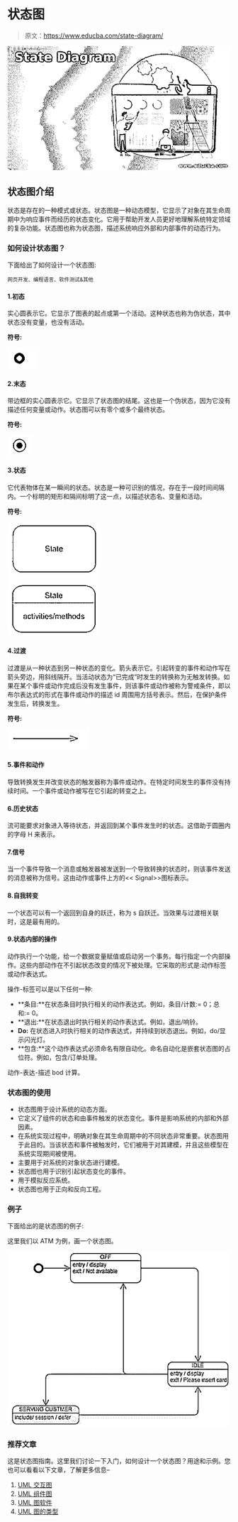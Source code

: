 # 状态图

> 原文：<https://www.educba.com/state-diagram/>

![State Diagram](img/78c154953cdd670dc409c76d7f3fb55d.png)



## 状态图介绍

状态是存在的一种模式或状态。状态图是一种动态模型，它显示了对象在其生命周期中为响应事件而经历的状态变化。它用于帮助开发人员更好地理解系统特定领域的复杂功能。状态图也称为状态图，描述系统响应外部和内部事件的动态行为。

### 如何设计状态图？

下面给出了如何设计一个状态图:

<small>网页开发、编程语言、软件测试&其他</small>

#### 1.初态

实心圆表示它。它显示了图表的起点或第一个活动。这种状态也称为伪状态，其中状态没有变量，也没有活动。

**符号:**

![State Diagram 1](img/e13e361681ed3ed2f2497d21f88bca7a.png)



#### 2.末态

带边框的实心圆表示它。它显示了状态图的结尾。这也是一个伪状态，因为它没有描述任何变量或动作。状态图可以有零个或多个最终状态。

**符号:**

![Final](img/54ef61e8256ad27ec789d2d1fb04b615.png)



#### 3.状态

它代表物体在某一瞬间的状态。状态是一种可识别的情况，存在于一段时间间隔内。一个标明的矩形和隔间标明了这一点，以描述状态名、变量和活动。

**符号:**

![State Diagram 3](img/c45fbdd839ecaa25e53c29554c6ecaf2.png)



#### 4.过渡

过渡是从一种状态到另一种状态的变化。箭头表示它。引起转变的事件和动作写在箭头旁边，用斜线隔开。当活动状态为“已完成”时发生的转换称为无触发转换。如果在某个事件或动作完成后没有发生事件，则该事件或动作被称为警戒条件，即以布尔表达式的形式在事件或动作的描述 id 周围用方括号表示。然后，在保护条件发生后，转换发生。

**符号:**

![Transition](img/ddfcbeecaa269436f3cca8040df8c7c8.png)



#### 5.事件和动作

导致转换发生并改变状态的触发器称为事件或动作。在特定时间发生的事件没有持续时间。一个事件或动作被写在它引起的转变之上。

#### 6.历史状态

流可能要求对象进入等待状态，并返回到某个事件发生时的状态。这借助于圆圈内的字母 H 来表示。

#### 7.信号

当一个事件导致一个消息或触发器被发送到一个导致转换的状态时，则该事件发送的消息被称为信号。这由动作或事件上方的<< Signal>>图标表示。

#### 8.自我转变

一个状态可以有一个返回到自身的跃迁，称为 s 自跃迁。当效果与过渡相关联时，这是最有用的。

#### 9.状态内部的操作

动作执行一个功能，给一个数据变量赋值或启动另一个事务。每行指定一个内部操作。这些内部动作在不引起状态改变的情况下被处理。它采取的形式是:动作标签或动作表达式。

操作-标签可以是以下任何一种:

*   **条目:**在状态条目时执行相关的动作表达式。例如，条目/计数:= 0；总和:= 0。
*   **退出:**在状态退出时执行相关的动作表达式。例如，退出/响铃。
*   **Do:** 在状态进入时执行相关的动作表达式，并持续到状态退出。例如，do/显示闪光灯。
*   **包含:**这个动作表达式必须命名有限自动化。命名自动化是嵌套状态图的占位符。例如，包含/订单处理。

动作-表达-描述 bod 计算。

### 状态图的使用

*   状态图用于设计系统的动态方面。
*   它定义了组件的状态和由事件触发的状态变化。事件是影响系统的内部和外部因素。
*   在系统实现过程中，明确对象在其生命周期中的不同状态非常重要。状态图用于此目的。当该状态和事件被触发时，它们被用于对其建模，并且这些模型在系统实现期间被使用。
*   主要用于对系统的对象状态进行建模。
*   状态图也用于识别引起状态变化的事件。
*   用于模拟反应系统。
*   状态图也用于正向和反向工程。

### 例子

下面给出的是状态图的例子:

这里我们以 ATM 为例，画一个状态图。

![State Diagram 5](img/9dded4243046b54fdf1d87408833a26f.png)



### 推荐文章

这是状态图指南。这里我们讨论一下入门，如何设计一个状态图？用途和示例。您也可以看看以下文章，了解更多信息–

1.  [UML 交互图](https://www.educba.com/uml-interaction-diagrams/)
2.  [UML 组件图](https://www.educba.com/uml-component-diagram/)
3.  [UML 图软件](https://www.educba.com/uml-diagram-softwares/)
4.  [UML 图的类型](https://www.educba.com/types-of-uml-diagrams/)





